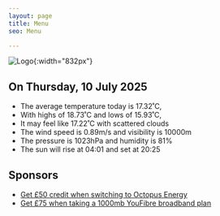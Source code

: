 ```yaml
---
layout: page
title: Menu
seo: Menu

---
```


![Logo](/images/logo.jpg){:width="832px"}

<!-- weather_marker starts -->
## On Thursday, 10 July 2025

- The average temperature today is 17.32˚C,
- With highs of 18.73˚C and lows of 15.93˚C,
- It may feel like 17.22˚C with scattered clouds
- The wind speed is 0.89m/s and visibility is 10000m
- The pressure is 1023hPa and humidity is 81%
- The sun will rise at 04:01 and set at 20:25

<!-- weather_marker ends -->

## Sponsors

- [Get £50 credit when switching to Octopus Energy](https://bit.ly/3oD1nnS)
- [Get £75 when taking a 1000mb YouFibre broadband plan](https://aklam.io/91zWhU?)
